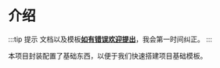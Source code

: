 # 介绍

:::tip 提示
文档以及模板[**如有错误欢迎提出**](https://github.com/mankeung/mk-react/issues)，我会第一时间纠正。
:::

本项目封装配置了基础东西，以便于我们快速搭建项目基础模板。
